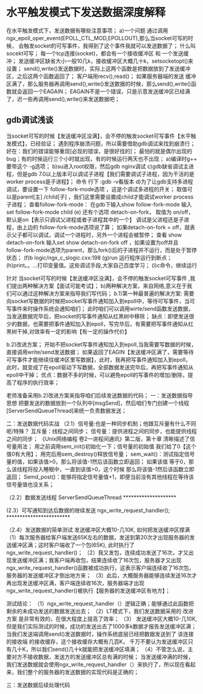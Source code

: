 # 水平触发模式下发送数据深度解释

在水平触发模式下，发送数据有哪些注意事项；
a)一个问题
通过调用 ngx_epoll_oper_event(EPOLL_CTL_MOD,EPOLLOUT),那么当socket可写的时候，
会触发socket的可写事件，我得到了这个事件我就可以发送数据了；
什么叫socekt可写； 每一个tcp连接(socket)，都会有一个接收缓冲区 和 一个发送缓冲；
发送缓冲区缺省大小一般10几k，接收缓冲区大概几十k，setsocketopt()来设置；
send(),write()发送数据时，实际上这两个函数是把数据放到了发送缓冲区，之后这两个函数返回了；
客户端用recv(),read()；
如果服务器端的发送 缓冲区满了，那么服务器再调用send(),write()发送数据的时候，那么send(),write()函数就会返回一个EAGAIN；
EAGAIN不是一个错误，只是示意发送缓冲区已经满了，迟一些再调用send(),write()来发送数据吧；

## gdb调试浅谈

当socket可写的时候【发送缓冲区没满】，会不停的触发socket可写事件【水平触发模式】，已经验证；
遇到程序崩溃问题，所以需要借助gdb调试来找到崩溃行；
好在：我们的错误能够重现[必现的错误，是很好找的]；
最怕的就是偶尔出现的bug；有的时候运行三个小时就出现，有的时候运行两天也不出现；
a)编译时g++ 要带这个 -g选项；
b)su进入root权限，然后gdb nginx调试
c)gdb缺省调试主进程，但是gdb 7.0以上版本可以调试子进程【我们需要调试子进程，因为干活的是worker process是子进程】；
命令 行下 :gdb -v看版本
d)为了让gdb支持多进程调试，要设置一下 follow-fork-mode选项 ，这是个调试多进程的开关；
取值可以是parent[主] /child[子] ，我们这里需要设置成child才能调试worker process子进程；
查看follow-fork-mode： 在gdb下输入show follow-fork-mode
输入 set follow-fork-mode child
(e) 还有个选项 detach-on-fork， 取值为 on/off，默认是on【表示只调试父进程或者子进程其中的一个】
调试是父进程还是子进程，由上边的 follow-fork-mode选项说了算；
如果detach-on-fork = off，就表示父子都可以调试，调试一个进程时，另外一个进程会被暂停；
查看 show detach-on-fork
输入set show detach-on-fork off ，如果设置为off并且 follow-fork-mode选项为parent，那么fork()后的子进程并不运行，而是处于暂停状态；
(f)b logic/ngx_c_slogic.cxx:198
(g)run 运行程序运行到断点；
(h)print。。…打印变量值。这些调试手段,大家自己百度学习；
(i)c命令，继续运行

针对 当socket可写的时候【发送缓冲区没满】，会不停的触发socket可写事件 ,我们提出两种解决方案【面试可能考试】；
b)两种解决方案，来自网络,意义在于我们可以通过这种解决方案来指导我们写代码；
b.1)第一种最普遍的解决方案:
需要向socket写数据的时候把socket写事件通知加入到epoll中，等待可写事件，当可写事件来时操作系统会通知咱们；
此时咱们可以调用wirte/send函数发送数据，当发送数据完毕后，把socket的写事件通知从红黑树中移除；
缺点：即使发送很少的数据，也需要把事件通知加入到epoll，写完毕后，有需要把写事件通知从红黑树干掉,对效率有一定的影响【有一定的操作代价】

b.2)改进方案；
开始不把socket写事件通知加入到epoll,当我需要写数据的时候，直接调用write/send发送数据；
如果返回了EAGIN【发送缓冲区满了，需要等待可写事件才能继续往缓冲区里写数据】，此时，我再把写事件通知加入到epoll，
此时，就变成了在epoll驱动下写数据，全部数据发送完毕后，再把写事件通知从epoll中干掉；
优点：数据不多的时候，可以避免epoll的写事件的增加/删除，提高了程序的执行效率；

老师准备采用b.2)改进方案来指导咱们后续发送数据的代码；
一：发送数据指导思想
把要发送的数据放到一个队列中[msgSend]，然后咱们专门创建一个线程[ServerSendQueueThread]来统一负责数据发送；

二：发送数据代码实战
（2.1）信号量:也是一种同步机制；他跟互斥量有什么不同呢/特殊？
互斥量：线程之间同步；
信号量：提供进程之间的同步，也能提供线程之间的同步；
《Unix网络编程 卷2—进程间通讯》第二版，第十章 清晰描述了信号量用法；
用之前调用sem_init()初始化一下；信号量的初始值 我们给了0【这个值0有大用】；
用完后用sem_destroy()释放信号量；
sem_wait()：测试指定信号量的值，如果该值>0，那么将该值-1然后该函数立即返回；
如果该值 等于0，那么该线程将投入睡眠中，一直到该值>0，这个时候 那么将该值-1然后该函数立即返回；
Semd_post()：能够将指定信号量值+1，即便当前没有其他线程在等待该信号量值也没关系；

（2.2）数据发送线程 ServerSendQueueThread ********************

(2.3）可写通知到达后数据的继续发送
ngx_write_request_handler(); ************************

（2.4）发送数据的简单测试
发送缓冲区大概10-几10K,
如何把发送缓冲区撑满
（1）每次服务器给客户端发送65K左右的数据，发送到第20次才出现服务器的发送缓冲区满；这时客户端收了一个包(65K),
此时执行了 ngx_write_request_handler()；
（2）我又发包，连续成功发送了16次，才又出现发送缓冲区满；我客户端再收包，结果连续收了16次包，服务器才又出现
ngx_write_request_handler()函数被成功执行，这表示客户端连续收了16次包，服务器的发送缓冲区才倒出地方来；
（3）此后，大概服务器能够连续发送16次才再出现发送缓冲区满，客户端连续收16次，服务器端才出现ngx_write_request_handler()被执行【服务器的发送缓冲区有地方】；

测试结论：
（1）ngx_write_request_handler（）逻辑正确；能够通过此函数把剩余的未成功发送的数据发送出去；
（2）LT模式下，我们发送数据采用的 改进方案 是非常有效的，在很大程度上提高了效率；
（3） 发送缓冲区大概10-几10K,但是我们实际测试的时候，成功的发送出去了1000多k数据才报告发送缓冲区满；
当我们发送端调用send()发送数据时，操作系统底层已经把数据发送到了 该连接的接收端 的接收缓存，这个接收缓存大概有几百K，
千万不要认为发送缓冲区只有几十K，所以我们send()几十k就能把发送缓冲区填满；
（4）不管怎么说，主要对方不接收数据，发送方的发送缓冲区总有满的时候；
当发送缓冲满的时候，我们发送数据就会使用ngx_write_request_handler（）来执行了，所以现在看起来，我们整个的服务器的发送数据的实现代码是正确的；

三：发送数据后续处理代码


